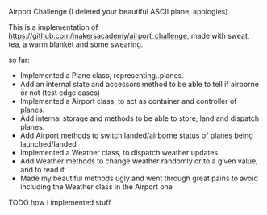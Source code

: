 Airport Challenge
(I deleted your beautiful ASCII plane, apologies)

This is a implementation of https://github.com/makersacademy/airport_challenge, made with sweat, tea, a warm blanket and some swearing.

so far:
- Implemented a Plane class, representing..planes.
- Add an internal state and accessors method to be able to tell if airborne or not (test edge cases)
- Implemented a Airport class, to act as container and controller of planes.
- Add internal storage and methods to be able to store, land and dispatch planes.
- Add Airport methods to switch landed/airborne status of planes being launched/landed
- Implemented a Weather class, to dispatch weather updates
- Add Weather methods to change weather randomly or to a given value, and to read it
- Made my beautiful methods ugly and went through great pains to avoid including the Weather class in the Airport one


TODO how i implemented stuff
